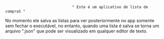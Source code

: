                                   ° Este é um aplicativo de lista de compraS °

 No momento ele salva as listas para ver posteriormente no app somente sem fechar o executável, no entanto, quando uma lista é salva se torna um arquivo ".json" que pode ser visualizado em qualquer editor de texto.
